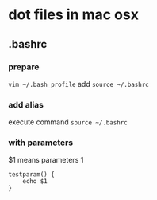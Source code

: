 # dot files in mac osx #

## .bashrc ##

### prepare ###
`vim ~/.bash_profile`
add `source ~/.bashrc`

### add alias ###
execute command `source ~/.bashrc`

### with parameters ###
$1 means parameters 1

```
testparam() {
    echo $1
}
```

